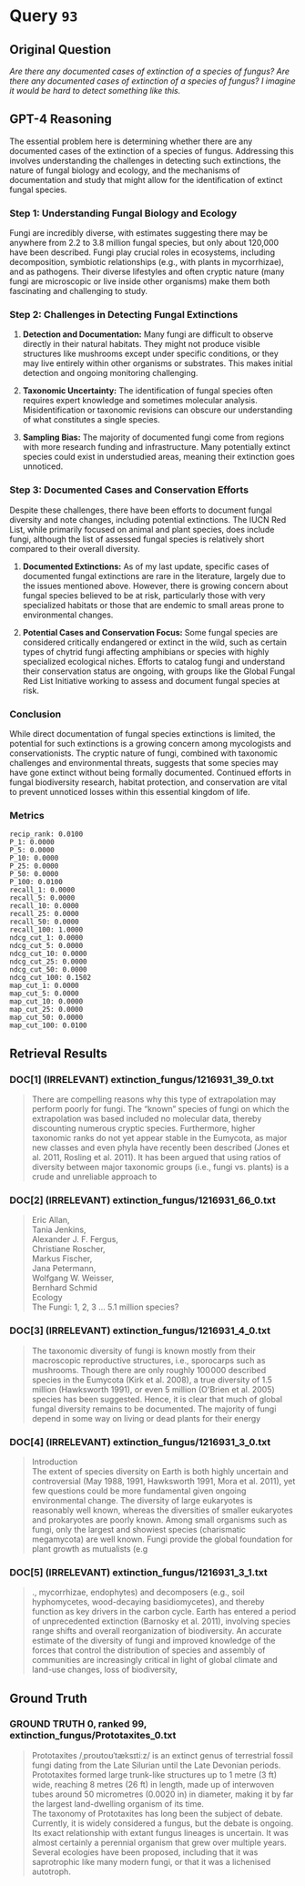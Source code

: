 # Query `93`

## Original Question

*Are there any documented cases of extinction of a species of fungus?
Are there any documented cases of extinction of a species of fungus? I imagine it would be hard to detect something like this.*

## GPT-4 Reasoning

The essential problem here is determining whether there are any documented cases of the extinction of a species of fungus. Addressing this involves understanding the challenges in detecting such extinctions, the nature of fungal biology and ecology, and the mechanisms of documentation and study that might allow for the identification of extinct fungal species.

### Step 1: Understanding Fungal Biology and Ecology

Fungi are incredibly diverse, with estimates suggesting there may be anywhere from 2.2 to 3.8 million fungal species, but only about 120,000 have been described. Fungi play crucial roles in ecosystems, including decomposition, symbiotic relationships (e.g., with plants in mycorrhizae), and as pathogens. Their diverse lifestyles and often cryptic nature (many fungi are microscopic or live inside other organisms) make them both fascinating and challenging to study.

### Step 2: Challenges in Detecting Fungal Extinctions

1. **Detection and Documentation:** Many fungi are difficult to observe directly in their natural habitats. They might not produce visible structures like mushrooms except under specific conditions, or they may live entirely within other organisms or substrates. This makes initial detection and ongoing monitoring challenging.
   
2. **Taxonomic Uncertainty:** The identification of fungal species often requires expert knowledge and sometimes molecular analysis. Misidentification or taxonomic revisions can obscure our understanding of what constitutes a single species.
   
3. **Sampling Bias:** The majority of documented fungi come from regions with more research funding and infrastructure. Many potentially extinct species could exist in understudied areas, meaning their extinction goes unnoticed.

### Step 3: Documented Cases and Conservation Efforts

Despite these challenges, there have been efforts to document fungal diversity and note changes, including potential extinctions. The IUCN Red List, while primarily focused on animal and plant species, does include fungi, although the list of assessed fungal species is relatively short compared to their overall diversity.

1. **Documented Extinctions:** As of my last update, specific cases of documented fungal extinctions are rare in the literature, largely due to the issues mentioned above. However, there is growing concern about fungal species believed to be at risk, particularly those with very specialized habitats or those that are endemic to small areas prone to environmental changes.
   
2. **Potential Cases and Conservation Focus:** Some fungal species are considered critically endangered or extinct in the wild, such as certain types of chytrid fungi affecting amphibians or species with highly specialized ecological niches. Efforts to catalog fungi and understand their conservation status are ongoing, with groups like the Global Fungal Red List Initiative working to assess and document fungal species at risk.

### Conclusion

While direct documentation of fungal species extinctions is limited, the potential for such extinctions is a growing concern among mycologists and conservationists. The cryptic nature of fungi, combined with taxonomic challenges and environmental threats, suggests that some species may have gone extinct without being formally documented. Continued efforts in fungal biodiversity research, habitat protection, and conservation are vital to prevent unnoticed losses within this essential kingdom of life.

### Metrics

```
recip_rank: 0.0100
P_1: 0.0000
P_5: 0.0000
P_10: 0.0000
P_25: 0.0000
P_50: 0.0000
P_100: 0.0100
recall_1: 0.0000
recall_5: 0.0000
recall_10: 0.0000
recall_25: 0.0000
recall_50: 0.0000
recall_100: 1.0000
ndcg_cut_1: 0.0000
ndcg_cut_5: 0.0000
ndcg_cut_10: 0.0000
ndcg_cut_25: 0.0000
ndcg_cut_50: 0.0000
ndcg_cut_100: 0.1502
map_cut_1: 0.0000
map_cut_5: 0.0000
map_cut_10: 0.0000
map_cut_25: 0.0000
map_cut_50: 0.0000
map_cut_100: 0.0100
```

## Retrieval Results

### DOC[1] (IRRELEVANT) extinction_fungus/1216931_39_0.txt
> There are compelling reasons why this type of extrapolation may perform poorly for fungi. The “known” species of fungi on which the extrapolation was based included no molecular data, thereby discounting numerous cryptic species. Furthermore, higher taxonomic ranks do not yet appear stable in the Eumycota, as major new classes and even phyla have recently been described (Jones et al. 2011, Rosling et al. 2011). It has been argued that using ratios of diversity between major taxonomic groups (i.e., fungi vs. plants) is a crude and unreliable approach to

### DOC[2] (IRRELEVANT) extinction_fungus/1216931_66_0.txt
> Eric Allan,<br>Tania Jenkins,<br>Alexander J. F. Fergus,<br>Christiane Roscher,<br>Markus Fischer,<br>Jana Petermann,<br>Wolfgang W. Weisser,<br>Bernhard Schmid<br>Ecology<br>The Fungi: 1, 2, 3 … 5.1 million species?

### DOC[3] (IRRELEVANT) extinction_fungus/1216931_4_0.txt
> The taxonomic diversity of fungi is known mostly from their macroscopic reproductive structures, i.e., sporocarps such as mushrooms. Though there are only roughly 100 000 described species in the Eumycota (Kirk et al. 2008), a true diversity of 1.5 million (Hawksworth 1991), or even 5 million (O'Brien et al. 2005) species has been suggested. Hence, it is clear that much of global fungal diversity remains to be documented. The majority of fungi depend in some way on living or dead plants for their energy

### DOC[4] (IRRELEVANT) extinction_fungus/1216931_3_0.txt
> Introduction<br>The extent of species diversity on Earth is both highly uncertain and controversial (May 1988, 1991, Hawksworth 1991, Mora et al. 2011), yet few questions could be more fundamental given ongoing environmental change. The diversity of large eukaryotes is reasonably well known, whereas the diversities of smaller eukaryotes and prokaryotes are poorly known. Among small organisms such as fungi, only the largest and showiest species (charismatic megamycota) are well known. Fungi provide the global foundation for plant growth as mutualists (e.g

### DOC[5] (IRRELEVANT) extinction_fungus/1216931_3_1.txt
> ., mycorrhizae, endophytes) and decomposers (e.g., soil hyphomycetes, wood-decaying basidiomycetes), and thereby function as key drivers in the carbon cycle. Earth has entered a period of unprecedented extinction (Barnosky et al. 2011), involving species range shifts and overall reorganization of biodiversity. An accurate estimate of the diversity of fungi and improved knowledge of the forces that control the distribution of species and assembly of communities are increasingly critical in light of global climate and land-use changes, loss of biodiversity,


## Ground Truth

### GROUND TRUTH 0, ranked 99, extinction_fungus/Prototaxites_0.txt
> Prototaxites /ˌproʊtoʊˈtæksɪtiːz/ is an extinct genus of terrestrial fossil fungi dating from the Late Silurian until the Late Devonian periods. Prototaxites formed large trunk-like structures up to 1 metre (3 ft) wide, reaching 8 metres (26 ft) in length, made up of interwoven tubes around 50 micrometres (0.0020 in) in diameter, making it by far the largest land-dwelling organism of its time.<br>The taxonomy of Prototaxites has long been the subject of debate. Currently, it is widely considered a fungus, but the debate is ongoing.  Its exact relationship with extant fungus lineages is uncertain. It was almost certainly a perennial organism that grew over multiple years. Several ecologies have been proposed, including that it was saprotrophic like many modern fungi, or that it was a lichenised autotroph.
